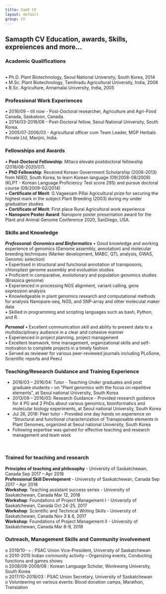 ```yaml
---
title: SamX CV
layout: default
group: CV
---
```


## Samapth CV Education, awards, Skills, expreiences and more...

### Academic Qualifications
<br>
•	Ph.D. Plant Biotechnology, Seoul National University, South Korea, 2014  <br>
•	M.Sc. Plant Biotechnology, Tamilnadu Agricultural University, India, 2008  <br>
•	B.Sc. Agriculture, Annamalai University, India, 2005 <br>

### Professional Work Experiences	

•	2016/09 – till now - Post-Doctoral researcher, Agriculture and Agri-Food Canada, Saskatoon, Canada.  <br>
•	2014/03-2016/08 - Post-Doctoral fellow, Seoul National University, South Korea.  <br>
•	2005/07-2006/03 - Agricultural officer cum Team Leader, MGP Herbals Private Ltd,  Manjini, India.  <br>

### Fellowships and Awards
•	**Post-Doctoral Fellowship**: Mitacs elevate postdoctoral fellowship (2018/08-2020/07).  <br>
•	**PhD Fellowship**: Received Korean Government Scholarship (2008-2013) from NIIED, South  Korea, to learn Korean language (09/2008-08/2009) (KLPT - Korean Language Proficiency Test score 295) and pursue doctoral course (09/2009-02/2014)   <br>
•	**Certificate of Merit**: G.Vageesam Pillai Agricultural prize for securing the highest mark in the subject Plant Breeding (2003) during my under graduation studies   <br>
•	**Certificate of Merit**: First place Rural Agricultural work experience   <br>
•	**Nanopore Poster Award**: Nanopore poster presentation award for the Plant and Animal Genome Conference 2020, SanDiego, USA.  <br>

### Skills and Knowledge 

***Professonal: Genomics and Binformatics***
•	Good knowledge and working experience of genomics (Genome assembly, annotation) and molecular breeding techniques (Marker development, MABC, QTL analysis, GWAS, Genomic selection)  <br>
•	Expertised in structural and functional annotation of transposons, chloroplast genome assembly and evoluation studies  <br>
•	Proficient in comparative, evolutionary and population genomics studies (Brassica genome)  <br>
•	Experienced in processing NGS alignment, variant calling, gene expression analysis  <br>
•	Knowledgeable in plant genomics research and computational methods for analysis Nanopore-seq, NGS, and SNP-array and other moleculat    maker data   <br>
•	Skilled in programming and scripting languages such as bash, Python, and R.  <br>

***Personal***
•	Excellent communication skill and ability to present data to a multidisciplinary audience in a clear and cohesive manner  <br>
•	Experienced in project planning, project management   <br>
•	Excellent teamwork, time management, organizational skills and self-motivation to complete projects in a timely fashion   <br>
•	Served as reviewer for various peer-reviewed journals including PLoSone, Scientific reports and PeerJ  <br>

### Teaching/Research Guidance and Training Experience 
-	2016/03 – 2016/04: Tutor - Teaching Under graduates and post graduate students – on  “Plant genomics with the focus on repetitive elements”, at Seoul national University, South Korea  <br>
-	2013/09 – 2016/03: Research Guidance - Provided research guidance for 4 PG and 2 PhDs about various genomics, bioinformatics and molecular biology experiments, at Seoul national University, South Korea  <br>
-	Jul 26, 2016: Peer tutor - Provided one day hands on experience on “Structural and functional characterization of  Transposable elements in Plant Genomes, organized at Seoul national University, South Korea  <br>
-	Following expertise was gained for effective teaching and research management and team work  <br>
<br>

### Trained for teaching and research
**Principles of teaching and philosophy** - University of Saskatchewan, Canada	Sep 2017 – Apr 2018  <br>
**Professional Skill Development** - University of Saskatchewan, Canada	Sep 2017 – Apr 2018  <br>
**Workshop**: Teaching assistant success series -	University of Saskatchewan, Canada	Mar 12, 2018  <br>
**Workshop**: Foundations of Project Management I - University of Saskatchewan, Canada	Oct 24-25, 2017  <br>
**Workshop**: Scientific and Technical Writing Skills -	University of Saskatchewan, Canada	Nov 3 & 6, 2017  <br>
**Workshop**: Foundations of Project Management II - University of Saskatchewan, Canada	Mar 8-9, 2018  <br>

### Outreach, Management Skills and Community involvement
o	2019/10- ~ :  PSAC Union Vice-President, University of Saskatchewan  <br>
o	2010-2015 Indian community activity – Organizing events, Conducting functions and games shows  <br>
o	2008/09-2009/08	: Korean Language Scholar, Wonkwang University, South Korea  <br>
o	2017/10-2018/03 :  PSAC Union Secretary, University of Saskatchewan  <br>
o	Volunteering on various events: Blood donation camps, Marathon, Translation  <br>




